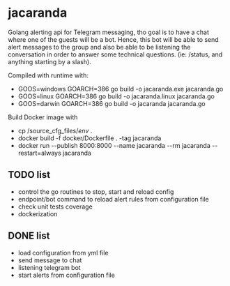 # jacaranda 
Golang alerting api for Telegram messaging, tho goal is to have a chat where one of the guests will be a bot.
Hence, this bot will be able to send alert messages to the group and also be able to be listening the conversation 
in order to answer some technical questions. (ie: /status, and anything starting by a slash).

Compiled with runtime with: 
+ GOOS=windows GOARCH=386 go build -o jacaranda.exe jacaranda.go
+ GOOS=linux GOARCH=386 go build -o jacaranda.linux jacaranda.go
+ GOOS=darwin GOARCH=386 go build -o jacaranda jacaranda.go

Build Docker image with
+ cp /source_cfg_files/*env* .
+ docker build -f docker/Dockerfile . -tag jacaranda 
+ docker run --publish 8000:8000 --name jacaranda --rm jacaranda --restart=always jacaranda 



## TODO list
+ control the go routines to stop, start and reload config
+ endpoint/bot command to reload alert rules from configuration file
+ check unit tests coverage
+ dockerization



## DONE list
+ load configuration from yml file
+ send message to chat
+ listening telegram bot
+ start alerts from configuration file